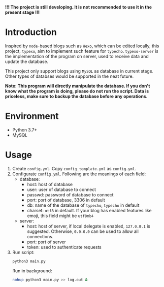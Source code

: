 **!!! The project is still developing. It is not recommended to use it in the present stage !!!**

# Introduction

Inspired by `node`-based blogs such as `Hexo`, which can be edited locally, this project, `typexo`, aim to implement such feature for `typecho`. `typexo-server` is the implementation of the program on server, used to receive data and update the database.

This project only support blogs using `MySQL` as database in current stage. Other types of databses would be supported in the neat future.

**Note: This program will directly manipulate the database. If you don't know what the program is doing, please do not run the script. Data is priceless, make sure to backup the database before any operations.**

# Environment

- Python 3.7+
- MySQL

# Usage

1. Create `config.yml`. Copy `config_template.yml` as `config.yml`.
2. Configurate `config.yml`. Following are the meanings of each field:
    - database:
        - host: host of database
        - user: user of database to connect
        - passwd: password of database to connect
        - port: port of database, 3306 in default
        - db: name of the database of `typecho`, `typecho` in default
        - charset: `utf8` in default. If your blog has enabled features like emoji, this field might be `utf8mb4`
    - server:
        - host: host of server, if local delegate is enabled, `127.0.0.1` is suggested. Otherwise, `0.0.0.0` can be used to allow all connections.
        - port: port of server
        - token: used to authenticate requests
3. Run script:
   ```bash
   python3 main.py
   ```
   Run in background:
   ```bash
   nohup python3 main.py >> log.out &
   ```